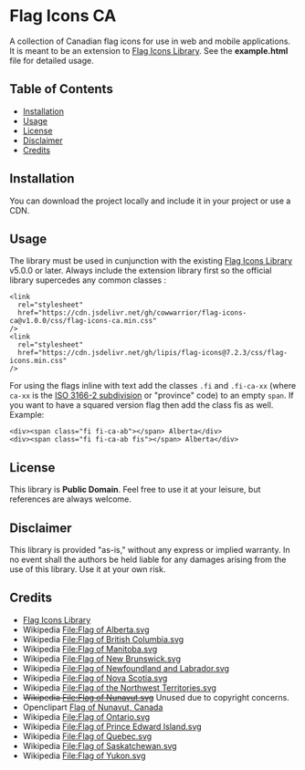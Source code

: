 # Flag Icons CA

A collection of Canadian flag icons for use in web and mobile applications. It is meant to be an extension to [Flag Icons Library](https://github.com/lipis/flag-icons). See the **example.html** file for detailed usage.

## Table of Contents
- [Installation](#installation)
- [Usage](#usage)
- [License](#license)
- [Disclaimer](#disclaimer)
- [Credits](#credits)

## Installation
You can download the project locally and include it in your project or use a CDN.

## Usage
The library must be used in cunjunction with the existing [Flag Icons Library](https://github.com/lipis/flag-icons) v5.0.0 or later. Always include the extension library first so the official library supercedes any common classes :
```
<link
  rel="stylesheet"
  href="https://cdn.jsdelivr.net/gh/cowwarrior/flag-icons-ca@v1.0.0/css/flag-icons-ca.min.css"
/>
<link
  rel="stylesheet"
  href="https://cdn.jsdelivr.net/gh/lipis/flag-icons@7.2.3/css/flag-icons.min.css"
/>
```

For using the flags inline with text add the classes `.fi` and `.fi-ca-xx` (where `ca-xx` is the [ISO 3166-2 subdivision](https://www.iso.org/obp/ui/#iso:code:3166:CA) or "province" code) to an empty `span`. If you want to have a squared version flag then add the class fis as well. Example:
```
<div><span class="fi fi-ca-ab"></span> Alberta</div>
<div><span class="fi fi-ca-ab fis"></span> Alberta</div>
```

## License
This library is **Public Domain**. Feel free to use it at your leisure, but references are always welcome.

## Disclaimer
This library is provided "as-is," without any express or implied warranty. In no event shall the authors be held liable for any damages arising from the use of this library. Use it at your own risk.

## Credits
- [Flag Icons Library](https://github.com/lipis/flag-icons)
- Wikipedia [File:Flag of Alberta.svg](https://en.m.wikipedia.org/wiki/File:Flag_of_Alberta.svg)
- Wikipedia [File:Flag of British Columbia.svg](https://en.m.wikipedia.org/wiki/File:Flag_of_British_Columbia.svg)
- Wikipedia [File:Flag of Manitoba.svg](https://en.m.wikipedia.org/wiki/File:Flag_of_Manitoba.svg)
- Wikipedia [File:Flag of New Brunswick.svg](https://en.m.wikipedia.org/wiki/File:Flag_of_New_Brunswick.svg)
- Wikipedia [File:Flag of Newfoundland and Labrador.svg](https://en.m.wikipedia.org/wiki/File:Flag_of_Newfoundland_and_Labrador.svg)
- Wikipedia [File:Flag of Nova Scotia.svg](https://en.m.wikipedia.org/wiki/File:Flag_of_Nova_Scotia.svg)
- Wikipedia [File:Flag of the Northwest Territories.svg](https://en.m.wikipedia.org/wiki/File:Flag_of_the_Northwest_Territories.svg)
- ~~Wikipedia [File:Flag of Nunavut.svg](https://en.m.wikipedia.org/wiki/File:Flag_of_Nunavut.svg)~~ Unused due to copyright concerns.
- Openclipart [Flag of Nunavut, Canada](https://openclipart.org/detail/24402/flag-of-nunavut-canada)
- Wikipedia [File:Flag of Ontario.svg](https://en.m.wikipedia.org/wiki/File:Flag_of_Ontario.svg)
- Wikipedia [File:Flag of Prince Edward Island.svg](https://en.m.wikipedia.org/wiki/File:Flag_of_Prince_Edward_Island.svg)
- Wikipedia [File:Flag of Quebec.svg](https://en.wikipedia.org/wiki/File:Flag_of_Quebec.svg)
- Wikipedia [File:Flag of Saskatchewan.svg](https://en.m.wikipedia.org/wiki/File:Flag_of_Saskatchewan.svg)
- Wikipedia [File:Flag of Yukon.svg](https://en.m.wikipedia.org/wiki/File:Flag_of_Yukon.svg)